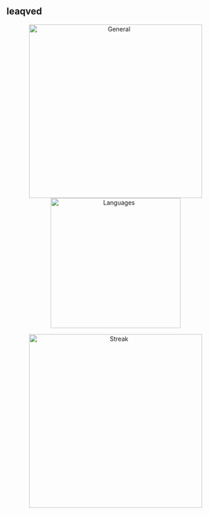 ## leaqved

<p align="center">
	<img alt="General" width="400"
	src="https://github-readme-stats.vercel.app/api?username=leaqved&show_icons=true&theme=graywhite&hide_border=true&hide=stars,contribs&include_all_commits=true"/>
	<img alt="Languages" width="300"
	src="https://github-readme-stats.vercel.app/api/top-langs/?username=leaqved&theme=graywhite&hide_border=true"/>
</p>

<p align="center">
	<img alt="Streak" width="400"
	src="https://github-readme-streak-stats.herokuapp.com?user=leaqved&theme=graywhite&hide_border=true"/>
</p>




